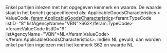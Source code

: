Enkel partijen inlezen met het opgegeven kenmerk en waarde. De waarde staat in het bericht gespecificeerd als: ApplicableGoodsCharacteristics > ValueCode. <feram:ApplicableGoodsCharacteristics><feram:TypeCode listID="8" listAgencyName="VBN">S62</feram:TypeCode><feram:ValueCode listID="9" listAgencyName="VBN">NL</feram:ValueCode></feram:ApplicableGoodsCharacteristics>. Indien NL gevuld, dan worden enkel partijen ingelezen met het kenmerk S62 en waarde NL.